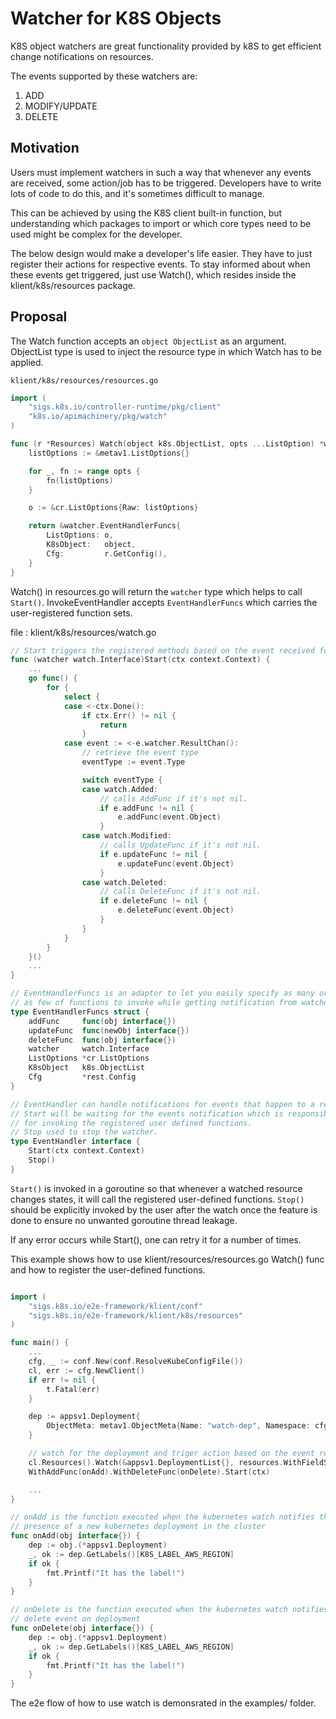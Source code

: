 # Watcher for K8S Objects

K8S object watchers are great functionality provided by k8S to get efficient change notifications on resources.

The events supported by these watchers are:

1. ADD
2. MODIFY/UPDATE
3. DELETE

## Motivation

Users must implement watchers in such a way that whenever any events are received, some action/job has to be triggered. Developers have to write lots of code to do this, and it's sometimes difficult to manage.

This can be achieved by using the K8S client built-in function, but understanding which packages to import or which core types need to be used might be complex for the developer.

The below design would make a developer's life easier. They have to just register their actions for respective events. To stay informed about when these events get triggered, just use Watch(), which resides inside the klient/k8s/resources package.

## Proposal

The Watch function accepts an `object ObjectList` as an argument. ObjectList type is used to inject the resource type in which Watch has to be applied.

`klient/k8s/resources/resources.go`

```go
import (
    "sigs.k8s.io/controller-runtime/pkg/client"
    "k8s.io/apimachinery/pkg/watch"
)

func (r *Resources) Watch(object k8s.ObjectList, opts ...ListOption) *watcher.EventHandlerFuncs {
	listOptions := &metav1.ListOptions{}

	for _, fn := range opts {
		fn(listOptions)
	}

	o := &cr.ListOptions{Raw: listOptions}

	return &watcher.EventHandlerFuncs{
		ListOptions: o,
		K8sObject:   object,
		Cfg:         r.GetConfig(),
	}
}
```

Watch() in resources.go will return the `watcher` type which helps to call `Start()`. InvokeEventHandler accepts `EventHandlerFuncs` which carries the user-registered function sets.

file : klient/k8s/resources/watch.go

```go
// Start triggers the registered methods based on the event received for particular k8s resources.
func (watcher watch.Interface)Start(ctx context.Context) {
    ...
    go func() {
		for {
			select {
			case <-ctx.Done():
				if ctx.Err() != nil {
					return
				}
			case event := <-e.watcher.ResultChan():
				// retrieve the event type
				eventType := event.Type

				switch eventType {
				case watch.Added:
					// calls AddFunc if it's not nil.
					if e.addFunc != nil {
						e.addFunc(event.Object)
					}
				case watch.Modified:
					// calls UpdateFunc if it's not nil.
					if e.updateFunc != nil {
						e.updateFunc(event.Object)
					}
				case watch.Deleted:
					// calls DeleteFunc if it's not nil.
					if e.deleteFunc != nil {
						e.deleteFunc(event.Object)
					}
				}
			}
		}
	}()
    ...
}

// EventHandlerFuncs is an adaptor to let you easily specify as many or
// as few of functions to invoke while getting notification from watcher
type EventHandlerFuncs struct {
	addFunc     func(obj interface{})
	updateFunc  func(newObj interface{})
	deleteFunc  func(obj interface{})
	watcher     watch.Interface
	ListOptions *cr.ListOptions
	K8sObject   k8s.ObjectList
	Cfg         *rest.Config
}

// EventHandler can handle notifications for events that happen to a resource.
// Start will be waiting for the events notification which is responsible
// for invoking the registered user defined functions.
// Stop used to stop the watcher.
type EventHandler interface {
	Start(ctx context.Context)
	Stop()
}

```

`Start()` is invoked in a goroutine so that whenever a watched resource changes states, it will call the registered user-defined functions.
`Stop()` should be explicitly invoked by the user after the watch once the feature is done to ensure no unwanted goroutine thread leakage.

If any error occurs while Start(), one can retry it for a number of times.

This example shows how to use klient/resources/resources.go Watch() func and how to register the user-defined functions.

```go

import (
    "sigs.k8s.io/e2e-framework/klient/conf"
    "sigs.k8s.io/e2e-framework/klient/k8s/resources"
)

func main() {
    ...
    cfg, _ := conf.New(conf.ResolveKubeConfigFile())
    cl, err := cfg.NewClient()
	if err != nil {
		t.Fatal(err)
	}

	dep := appsv1.Deployment{
		ObjectMeta: metav1.ObjectMeta{Name: "watch-dep", Namespace: cfg.Namespace()},
	}

	// watch for the deployment and triger action based on the event received.
	cl.Resources().Watch(&appsv1.DeploymentList{}, resources.WithFieldSelector(labels.FormatLabels(map[string]string{"metadata.name": dep.Name}))).
	WithAddFunc(onAdd).WithDeleteFunc(onDelete).Start(ctx)

    ...
}

// onAdd is the function executed when the kubernetes watch notifies the
// presence of a new kubernetes deployment in the cluster
func onAdd(obj interface{}) {
    dep := obj.(*appsv1.Deployment)
    _, ok := dep.GetLabels()[K8S_LABEL_AWS_REGION]
    if ok {
        fmt.Printf("It has the label!")
    }
}

// onDelete is the function executed when the kubernetes watch notifies
// delete event on deployment
func onDelete(obj interface{}) {
    dep := obj.(*appsv1.Deployment)
    _, ok := dep.GetLabels()[K8S_LABEL_AWS_REGION]
    if ok {
        fmt.Printf("It has the label!")
    }
}

```

The e2e flow of how to use watch is demonsrated in the examples/ folder.
